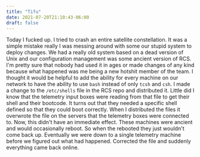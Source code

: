 ```yaml
---
title: "Tifu"
date: 2021-07-20T21:10:43-06:00
draft: false
---
```


Today I fucked up.  I tried to crash an entire satellite constellation.  It was a simple mistake really
I was messing around with some our stupid system to deploy changes.  We had a really old system based on a dead version of Unix and our configuration management was some ancient version of RCS.  I'm pretty sure that nobody had used it in ages or made changes of any kind because what happened was me being a new hotshit member of the team.  I thought it would be helpful to add the ability for every machine on our network to have the ability to use `bash` instead of only `tcsh` and `csh`.  I made a change to the `/etc/shells` file in the RCS repo and distributed it.  Little did I know that the telemetry input boxes were reading from that file to get their shell and their bootcode.  It turns out that they needed a specific shell defined so that they could boot correctly.  When I distributed the files it overwrote the file on the servers that the telemetry boxes were connected to.  Now, this didn't have an immediate effect.  These machines were ancient and would occasionally reboot.  So when the rebooted they just wouldn't come back up.  Eventually we were down to a single telemetry machine before we figured out what had happened.  Corrected the file and suddenly everything came back online.

